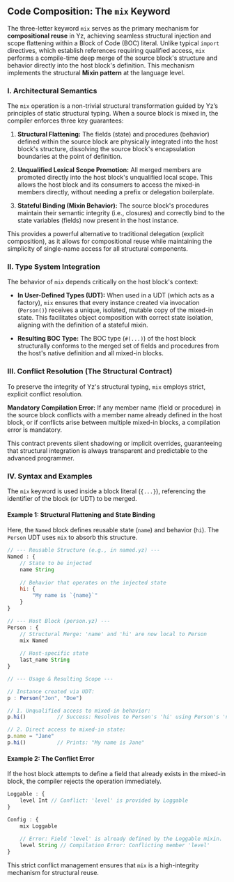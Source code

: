 ## Code Composition: The `mix` Keyword

The three-letter keyword `mix` serves as the primary mechanism for **compositional reuse** in Yz, achieving seamless structural injection and scope flattening within a Block of Code (BOC) literal. Unlike typical `import` directives, which establish references requiring qualified access, `mix` performs a compile-time deep merge of the source block's structure and behavior directly into the host block's definition. This mechanism implements the structural **Mixin pattern** at the language level.  

### I. Architectural Semantics

The `mix` operation is a non-trivial structural transformation guided by Yz’s principles of static structural typing. When a source block is mixed in, the compiler enforces three key guarantees:  

1. **Structural Flattening:** The fields (state) and procedures (behavior) defined within the source block are physically integrated into the host block's structure, dissolving the source block's encapsulation boundaries at the point of definition.
    
2. **Unqualified Lexical Scope Promotion:** All merged members are promoted directly into the host block's unqualified local scope. This allows the host block and its consumers to access the mixed-in members directly, without needing a prefix or delegation boilerplate.
    
3. **Stateful Binding (Mixin Behavior):** The source block's procedures maintain their semantic integrity (i.e., closures) and correctly bind to the state variables (fields) now present in the host instance.  
    

This provides a powerful alternative to traditional delegation (explicit composition), as it allows for compositional reuse while maintaining the simplicity of single-name access for all structural components.

### II. Type System Integration

The behavior of `mix` depends critically on the host block's context:

- **In User-Defined Types (UDT):** When used in a UDT (which acts as a factory), `mix` ensures that every instance created via invocation (`Person()`) receives a unique, isolated, mutable copy of the mixed-in state. This facilitates object composition with correct state isolation, aligning with the definition of a stateful mixin.  
    
- **Resulting BOC Type:** The BOC type (`#(...)`) of the host block structurally conforms to the merged set of fields and procedures from the host's native definition and all mixed-in blocks.
    

### III. Conflict Resolution (The Structural Contract)

To preserve the integrity of Yz's structural typing, `mix` employs strict, explicit conflict resolution.

**Mandatory Compilation Error:** If any member name (field or procedure) in the source block conflicts with a member name already defined in the host block, or if conflicts arise between multiple mixed-in blocks, a compilation error is mandatory.

This contract prevents silent shadowing or implicit overrides, guaranteeing that structural integration is always transparent and predictable to the advanced programmer.

### IV. Syntax and Examples

The `mix` keyword is used inside a block literal (`{...}`), referencing the identifier of the block (or UDT) to be merged.

#### Example 1: Structural Flattening and State Binding

Here, the `Named` block defines reusable state (`name`) and behavior (`hi`). The `Person` UDT uses `mix` to absorb this structure.


```js
// --- Reusable Structure (e.g., in named.yz) ---
Named : {
    // State to be injected
    name String 
    
    // Behavior that operates on the injected state
    hi: {
        "My name is `{name}`"
    }
}

// --- Host Block (person.yz) ---
Person : {
    // Structural Merge: 'name' and 'hi' are now local to Person
    mix Named 
    
    // Host-specific state
    last_name String
}

// --- Usage & Resulting Scope ---

// Instance created via UDT:
p : Person("Jon", "Doe") 

// 1. Unqualified access to mixed-in behavior:
p.hi()          // Success: Resolves to Person's 'hi' using Person's 'name' state. 

// 2. Direct access to mixed-in state:
p.name = "Jane" 
p.hi()          // Prints: "My name is Jane"
```

#### Example 2: The Conflict Error

If the host block attempts to define a field that already exists in the mixed-in block, the compiler rejects the operation immediately.


```js
Loggable : {
    level Int // Conflict: 'level' is provided by Loggable
}

Config : {
    mix Loggable 
    
    // Error: Field 'level' is already defined by the Loggable mixin.
    level String // Compilation Error: Conflicting member 'level'
}
```

This strict conflict management ensures that `mix` is a high-integrity mechanism for structural reuse.